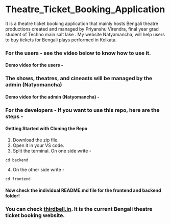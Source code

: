# Theatre_Ticket_Booking_Application

It is a theatre ticket booking application that mainly hosts Bengali theatre productions created and managed by Priyanshu Virendra, final year grad student of Techno main salt lake . My website Natyamancha, will help users to buy tickets for Bengali plays performed in Kolkata.

### For the users - see the video below to know how to use it.

#### Demo video for the users - 





### The shows, theatres, and cineasts will be managed by the admin (Natyomancha)

#### Demo video for the admin (Natyomancha) -



### For the developers - If you want to use this repo, here are the steps - 


#### Getting Started with Cloning the Repo

1. Download the zip file.
2. Open it in your VS code. 
3. Split the terminal. On one side write - 

``` 
cd backend
```

4. On the other side write - 

```
cd frontend
```

#### Now check the individual README.md file for the frontend and backend folder!

### You can check [thirdbell.in](https://www.thirdbell.in/). It is the current Bengali theatre ticket booking website.





